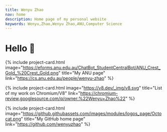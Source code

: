 ```yaml
---
title: Wenyu Zhao
nav: home
description: Home page of my personal website
keywords: Wenyu,Zhao,Wenyu Zhao,ANU,Computer Science
---
```


# Hello 🌚

{% include project-card.html
    image="https://eforms.anu.edu.au/ChatBot_StudentCentralBot/ANU_Crest_Gold_%20Crest_Gold.png"
    title="My ANU page"
    link="https://cs.anu.edu.au/people/wenyu-zhao"
%}

{% include project-card.html
    image="https://v8.dev/_img/v8.svg"
    title="List of my work on Chromium/V8"
    link="https://chromium-review.googlesource.com/q/owner:%22Wenyu+Zhao%22"
%}

{% include project-card.html
    image="https://github.githubassets.com/images/modules/logos_page/Octocat.png"
    title="My GitHub home page"
    link="https://github.com/wenyuzhao"
%}
